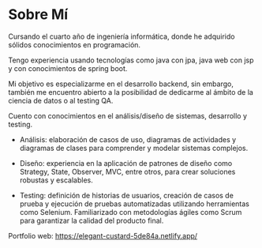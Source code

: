 # Sobre Mí

Cursando el cuarto año de ingeniería informática, donde he adquirido sólidos conocimientos en programación.

Tengo experiencia usando tecnologías como java con jpa, java web con jsp y con conocimientos de spring boot.

Mi objetivo es especializarme en el desarrollo backend, sin embargo, también me encuentro abierto a la posibilidad de dedicarme al ámbito de la ciencia de datos o al testing QA.

Cuento con conocimientos en el análisis/diseño de sistemas, desarrollo y testing.

- Análisis: elaboración de casos de uso, diagramas de actividades y diagramas de clases para comprender y modelar sistemas complejos.

- Diseño: experiencia en la aplicación de patrones de diseño como Strategy, State, Observer, MVC, entre otros, para crear soluciones robustas y escalables.

- Testing: definición de historias de usuarios, creación de casos de prueba y ejecución de pruebas automatizadas utilizando herramientas como Selenium. Familiarizado con metodologías ágiles como Scrum para garantizar la calidad del producto final.

Portfolio web: https://elegant-custard-5de84a.netlify.app/
